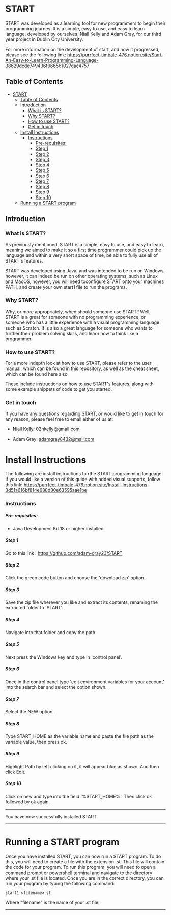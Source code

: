 # START

START was developed as a learning tool for new programmers to begin their
programming journey. It is a simple, easy to use, and easy to learn language,
developed by ourselves, Niall Kelly and Adam Gray, for our third year project in Dublin
City University.

For more information on the development of start, and how it progressed, please see
the following link: https://purrfect-timbale-476.notion.site/Start-An-Easy-to-Learn-Programming-Language-38629dcde749436f966561027dac4757

## Table of Contents

- [START](#start)
  - [Table of Contents](#table-of-contents)
  - [Introduction](#introduction)
    - [What is START?](#what-is-start)
    - [Why START?](#why-start)
    - [How to use START?](#how-to-use-start)
    - [Get in touch](#get-in-touch)
  - [Install Instructions](#install-instructions)
    - [Instructions](#instructions)
      - [Pre-requisites:](#pre-requisites)
      - [Step 1](#step-1)
      - [Step 2](#step-2)
      - [Step 3](#step-3)
      - [Step 4](#step-4)
      - [Step 5](#step-5)
      - [Step 6](#step-6)
      - [Step 7](#step-7)
      - [Step 8](#step-8)
      - [Step 9](#step-9)
      - [Step 10](#step-10)
  - [Running a START program](#running-a-start-program)

## Introduction

### What is START?

As previously mentioned, START is a simple, easy to use, and easy to learn, meaning
we aimed to make it so a first time programmer could pick up the language and within
a very short space of time, be able to fully use all of START's features.

START was developed using Java, and was intended to be run on Windows, however,
it can indeed be run on other operating systems, such as Linux and MacOS,
however, you will need toconfigure START onto your machines PATH, and
create your own start1 file to run the programs.

### Why START?

Why, or more appropriately, when should someone use START? Well, START is a great for
someone with no programming experience, or someone who has a little experience with a visual
programming language such as Scratch. It is also a great language for someone who wants to
further their problem solving skills, and learn how to think like a programmer.

### How to use START?

For a more indepth look at how to use START, please refer to the user manual, which can
be found in this repository, as well as the cheat sheet, which can be found here also.

These include instructions on how to use START's features, along with some example snippets
of code to get you started.

### Get in touch

If you have any questions regarding START, or would like to get in touch for any reason,
please feel free to email either of us at:

- Niall Kelly: 02nkelly@gmail.com

- Adam Gray: adamgray8432@mail.com



# Install Instructions

The following are install instructions fo rthe START programming language.
If you would like a version of this guide with added visual supports, follow this link:
https://purrfect-timbale-476.notion.site/Install-Instructions-3d51a616bf814e688d80e63595aae1be


### Instructions

##### Pre-requisites:

- Java Development Kit 18 or higher installed

##### Step 1

Go to this link : https://github.com/adam-gray23/START

##### Step 2

Click the green code button and choose the 'download zip' option.

##### Step 3

Save the zip file wherever you like and extract its contents, renaming the extracted folder to 'START'.

##### Step 4

Navigate into that folder and copy the path.

##### Step 5

Next press the Windows key and type in 'control panel'.

##### Step 6

Once in the control panel type 'edit environment variables for your account' into the search bar and select the option shown.

##### Step 7

Select the NEW option.

##### Step 8

Type START_HOME as the variable name and paste the file path as the variable value, then press ok.

##### Step 9

Highlight Path by left clicking on it, it will appear blue as shown. And then click Edit.

##### Step 10

Click on new and type into the field '%START_HOME%'. Then click ok followed by ok again.

--------------------

You have now successfully installed START.

--------------------

# Running a START program

Once you have installed START, you can now run a START program. To do this, you will need to create a file with the extension .st. This file will contain the code for your program. To run this program, you will need to open a command prompt or powershell terminal and navigate to the directory where your .st file is located. Once you are in the correct directory, you can run your program by typing the following command:

    start1 <filename>.st

Where "filename" is the name of your .st file.

--------------------